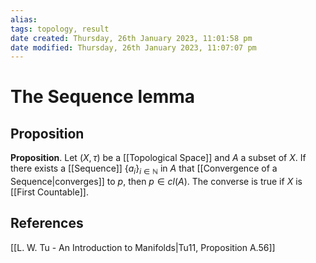 ```yaml
---
alias: 
tags: topology, result
date created: Thursday, 26th January 2023, 11:01:58 pm
date modified: Thursday, 26th January 2023, 11:07:07 pm
---
```

# The Sequence lemma

## Proposition

**Proposition**. Let $(X,\tau)$ be a [[Topological Space]] and $A$ a subset of $X$. If there exists a [[Sequence]] $\{a_i\}_{i\in\mathbb{N}}$ in $A$ that [[Convergence of a Sequence|converges]] to $p$, then $p \in cl(A)$. The converse is true if $X$ is [[First Countable]].

## References

[[L. W. Tu - An Introduction to Manifolds|Tu11, Proposition A.56]]